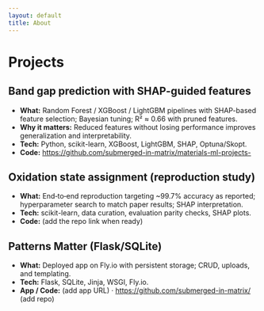 ```yaml
---
layout: default
title: About
---
```

# Projects


## Band gap prediction with SHAP-guided features
- **What:** Random Forest / XGBoost / LightGBM pipelines with SHAP-based feature selection; Bayesian tuning; R² ≈ 0.66 with pruned features.
- **Why it matters:** Reduced features without losing performance improves generalization and interpretability.
- **Tech:** Python, scikit-learn, XGBoost, LightGBM, SHAP, Optuna/Skopt.
- **Code:** https://github.com/submerged-in-matrix/materials-ml-projects-


## Oxidation state assignment (reproduction study)
- **What:** End‑to‑end reproduction targeting ~99.7% accuracy as reported; hyperparameter search to match paper results; SHAP interpretation.
- **Tech:** scikit-learn, data curation, evaluation parity checks, SHAP plots.
- **Code:** (add the repo link when ready)


## Patterns Matter (Flask/SQLite)
- **What:** Deployed app on Fly.io with persistent storage; CRUD, uploads, and templating.
- **Tech:** Flask, SQLite, Jinja, WSGI, Fly.io.
- **App / Code:** (add app URL) · https://github.com/submerged-in-matrix/ (add repo)


